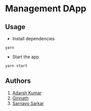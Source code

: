 # Management DApp

##
##
##
##
##

## Usage

- Install dependencies

```
yarn
```
- Start the app

```
yarn start
```


## Authors

  1. [Adarsh Kumar](https://github.com/adarshsofitech)
  2. [Girinath](https://github.com/girinath245)
  3. [Sarnavo Sarkar](https://github.com/sarnavo-AI)